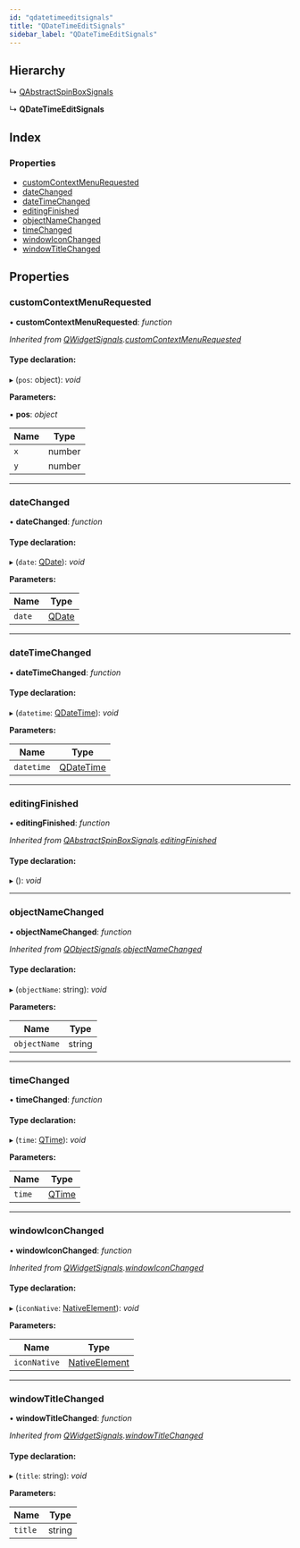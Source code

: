 ```yaml
---
id: "qdatetimeeditsignals"
title: "QDateTimeEditSignals"
sidebar_label: "QDateTimeEditSignals"
---
```


## Hierarchy

  ↳ [QAbstractSpinBoxSignals](qabstractspinboxsignals.md)

  ↳ **QDateTimeEditSignals**

## Index

### Properties

* [customContextMenuRequested](qdatetimeeditsignals.md#customcontextmenurequested)
* [dateChanged](qdatetimeeditsignals.md#datechanged)
* [dateTimeChanged](qdatetimeeditsignals.md#datetimechanged)
* [editingFinished](qdatetimeeditsignals.md#editingfinished)
* [objectNameChanged](qdatetimeeditsignals.md#objectnamechanged)
* [timeChanged](qdatetimeeditsignals.md#timechanged)
* [windowIconChanged](qdatetimeeditsignals.md#windowiconchanged)
* [windowTitleChanged](qdatetimeeditsignals.md#windowtitlechanged)

## Properties

###  customContextMenuRequested

• **customContextMenuRequested**: *function*

*Inherited from [QWidgetSignals](qwidgetsignals.md).[customContextMenuRequested](qwidgetsignals.md#customcontextmenurequested)*

#### Type declaration:

▸ (`pos`: object): *void*

**Parameters:**

▪ **pos**: *object*

Name | Type |
------ | ------ |
`x` | number |
`y` | number |

___

###  dateChanged

• **dateChanged**: *function*

#### Type declaration:

▸ (`date`: [QDate](../classes/qdate.md)): *void*

**Parameters:**

Name | Type |
------ | ------ |
`date` | [QDate](../classes/qdate.md) |

___

###  dateTimeChanged

• **dateTimeChanged**: *function*

#### Type declaration:

▸ (`datetime`: [QDateTime](../classes/qdatetime.md)): *void*

**Parameters:**

Name | Type |
------ | ------ |
`datetime` | [QDateTime](../classes/qdatetime.md) |

___

###  editingFinished

• **editingFinished**: *function*

*Inherited from [QAbstractSpinBoxSignals](qabstractspinboxsignals.md).[editingFinished](qabstractspinboxsignals.md#editingfinished)*

#### Type declaration:

▸ (): *void*

___

###  objectNameChanged

• **objectNameChanged**: *function*

*Inherited from [QObjectSignals](qobjectsignals.md).[objectNameChanged](qobjectsignals.md#objectnamechanged)*

#### Type declaration:

▸ (`objectName`: string): *void*

**Parameters:**

Name | Type |
------ | ------ |
`objectName` | string |

___

###  timeChanged

• **timeChanged**: *function*

#### Type declaration:

▸ (`time`: [QTime](../classes/qtime.md)): *void*

**Parameters:**

Name | Type |
------ | ------ |
`time` | [QTime](../classes/qtime.md) |

___

###  windowIconChanged

• **windowIconChanged**: *function*

*Inherited from [QWidgetSignals](qwidgetsignals.md).[windowIconChanged](qwidgetsignals.md#windowiconchanged)*

#### Type declaration:

▸ (`iconNative`: [NativeElement](../globals.md#nativeelement)): *void*

**Parameters:**

Name | Type |
------ | ------ |
`iconNative` | [NativeElement](../globals.md#nativeelement) |

___

###  windowTitleChanged

• **windowTitleChanged**: *function*

*Inherited from [QWidgetSignals](qwidgetsignals.md).[windowTitleChanged](qwidgetsignals.md#windowtitlechanged)*

#### Type declaration:

▸ (`title`: string): *void*

**Parameters:**

Name | Type |
------ | ------ |
`title` | string |
